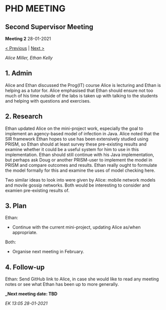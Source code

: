 # PHD MEETING
## Second Supervisor Meeting

__Meeting 2__
28-01-2021

[< Previous](2_01_01-12-2020) | [Next >](2_03_25-02-21)

_Alice Miller,_
_Ethan Kelly_


## 1. Admin

Alice and Ethan discussed the Prog(IT) course Alice is lecturing and Ethan is helping as a tutor for. Alice emphasised that Ethan should ensure not too much of his time outside of the labs is taken up with talking to the students and helping with questions and exercises.


## 2. Research

Ethan updated Alice on the mini-project work, especially the goal to implement an agency-based model of infection in Java. Alice noted that the SIR framework Ethan hopes to use has been extensively studied using PRISM, so Ethan should at least survey these pre-existing results and examine whether it could be a useful system for him to use in this implementation. Ethan should still continue with his Java implementation, but perhaps ask Doug or another PRISM-user to implement the model in PRISM and compare outcomes and results. Ethan really ought to formulate the model formally for this and examine the uses of model checking here.

Two similar ideas to look into were given by Alice: mobile network models and movile gossip networks. Both would be interesting to consider and examien pre-existing results of.



## 3. Plan

Ethan:
* Continue with the current mini-project, updating Alice as/when appropriate.

Both:
* Organise next meeting in February.


## 4. Follow-up

Ethan: Send GitHub link to Alice, in case she would like to read any meeting notes or see what Ethan has been up to more generally.



**_Next meeting date: TBD**



_EK 13:05 28-01-2021_
